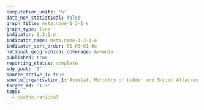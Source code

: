 ```yaml
---
computation_units: '%'
data_non_statistical: false
graph_title: meta.name-1-3-1-e
graph_type: line
indicator: 1.3.1.e
indicator_name: meta.name-1-3-1-e
indicator_sort_order: 01-03-01-0e
national_geographical_coverage: Armenia
published: true
reporting_status: complete
sdg_goal: '1'
source_active_1: true
source_organisation_1: Armstat, Ministry of Labour and Social Affaires of RA
target_id: '1.3'
tags:
  - custom.national
---
```

